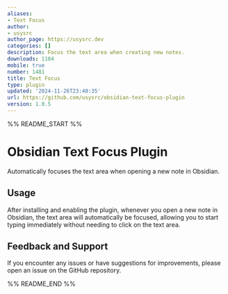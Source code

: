 ```yaml
---
aliases:
- Text Focus
author:
- usysrc
author_page: https://usysrc.dev
categories: []
description: Focus the text area when creating new notes.
downloads: 1104
mobile: true
number: 1481
title: Text Focus
type: plugin
updated: '2024-11-26T23:40:35'
url: https://github.com/usysrc/obsidian-text-focus-plugin
version: 1.0.5
---
```


%% README_START %%

# Obsidian Text Focus Plugin

Automatically focuses the text area when opening a new note in Obsidian.

## Usage

After installing and enabling the plugin, whenever you open a new note in Obsidian, the text area will automatically be focused, allowing you to start typing immediately without needing to click on the text area.

## Feedback and Support

If you encounter any issues or have suggestions for improvements, please open an issue on the GitHub repository.


%% README_END %%